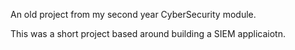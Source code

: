 An old project from my second year CyberSecurity module.

This was a short project based around building a SIEM applicaiotn.

